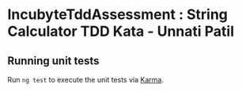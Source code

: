 # IncubyteTddAssessment : String Calculator TDD Kata - Unnati Patil

## Running unit tests

Run `ng test` to execute the unit tests via [Karma](https://karma-runner.github.io).
